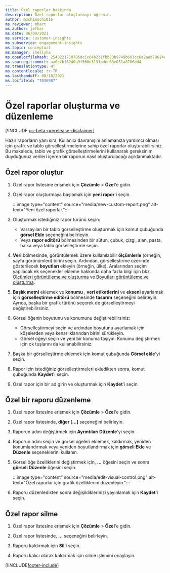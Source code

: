 ```yaml
---
title: Özel raporlar hakkında
description: Özel raporlar oluşturmayı öğrenin.
author: mochimochi016
ms.reviewer: mhart
ms.author: jefhar
ms.date: 06/09/2021
ms.service: customer-insights
ms.subservice: engagement-insights
ms.topic: conceptual
ms.manager: shellyha
ms.openlocfilehash: 2540221710786dc1c84b231fbb23b9749b601cc6a2aeb78614e16002302a80a9
ms.sourcegitcommit: aa0cfbf6240a9f560e3131bdec63e051a8786dd4
ms.translationtype: HT
ms.contentlocale: tr-TR
ms.lasthandoff: 08/10/2021
ms.locfileid: "7036987"
---
```

# <a name="create-and-edit-custom-reports"></a>Özel raporlar oluşturma ve düzenleme

[!INCLUDE [cc-beta-prerelease-disclaimer](includes/cc-beta-prerelease-disclaimer.md)]

Hazır raporların yanı sıra, Kullanıcı davranışını anlamanıza yardımcı olması için grafik ve tablo görselleştirmelerine sahip özel raporlar oluşturabilirsiniz. Bu makalede, tablo ve grafik görselleştirmelerini kullanarak gereksinim duyduğunuz verileri içeren bir raporun nasıl oluşturulacağı açıklanmaktadır. 

## <a name="create-a-custom-report"></a>Özel rapor oluştur

1. Özel rapor listesine erişmek için **Çözümle** > **Özel**'e gidin.

1. Özel rapor oluşturmaya başlamak için **yeni rapor**'i seçin.

   :::image type="content" source="media/new-custom-report.png" alt-text="Yeni özel raporlar.":::

1. Oluşturmak istediğiniz rapor türünü seçin:

    - Varsayılan bir tablo görselleştirme oluşturmak için komut çubuğunda **görsel Ekle** seçeneğini belirleyin.
    - Veya **rapor editörü** bölmesinden bir sütun, çubuk, çizgi, alan, pasta, halka veya tablo görselleştirme seçin.

1. **Veri** bölmesinde, görüntülemek üzere kullanılabilir **ölçümlerle** (örneğin, sayfa görünümleri) birini seçin. Ardından, görselleştirme üzerinde gösterilecek **boyutları** ekleyin (örneğin, ülke). Aralarından seçim yapılacak ek seçenekler ekleme hakkında daha fazla bilgi için bkz. [Ölçümleri görüntüleme ve oluşturma](metrics.md) ve [Boyutları görüntüleme ve oluşturma](dimensions.md).

1. **Başlık metni** eklemek ve **konumu** , **veri etiketlerini** ve **ekseni** ayarlamak için **görselleştirme editörü** bölmesinde **tasarım** seçeneğini belirleyin.  Ayrıca, başka bir grafik türünü seçerek de görselleştirmeyi değiştirebilirsiniz.

1. Görsel öğenin boyutunu ve konumunu değiştirebilirsiniz:
   - Görselleştirmeyi seçin ve ardından boyutunu ayarlamak için köşelerden veya kenarlıklarından birini sürükleyin.
   - Görsel öğeyi seçin ve yeni bir konuma taşıyın. Konumu değiştirmek için ok tuşlarını da kullanabilirsiniz.
1. Başka bir görselleştirme eklemek için komut çubuğunda **Görsel ekle**'yi seçin.
1. Rapor için istediğiniz görselleştirmeleri ekledikten sonra, komut çubuğunda **Kaydet**'i seçin.

1. Özel rapor için bir ad girin ve oluşturmak için **Kaydet**'i seçin.
 
## <a name="edit-a-custom-report"></a>Özel bir raporu düzenleme

1. Özel rapor listesine erişmek için **Çözümle** > **Özel**'e gidin.

1. Özel rapor listesinde, **diğer [...]** seçeneğini belirleyin. 

1. Raporun adını değiştirmek için **Ayrıntıları Düzenle**'yi seçin.

1. Raporun adını seçin ve görsel öğeleri eklemek, kaldırmak, yeniden konumlandırmak veya yeniden boyutlandırmak için **görseli Ekle** ve **Düzenle** seçeneklerini kullanın.

1. Görsel öğe özelliklerini değiştirmek için, **...** öğesini seçin ve sonra **görseli Düzenle** öğesini seçin.

   :::image type="content" source="media/edit-visual-control.png" alt-text="Özel raporlar için grafik özelliklerini düzenleyin.":::

1. Raporu düzenledikten sonra değişikliklerinizi yayınlamak için **Kaydet**'i seçin. 

## <a name="delete-a-custom-report"></a>Özel rapor silme

1. Özel rapor listesine erişmek için **Çözümle** > **Özel**'e gidin.

1. Özel rapor listesinde, **...** seçeneğini belirleyin.

1. Raporu kaldırmak için **Sil**'i seçin.

1. Raporu kalıcı olarak kaldırmak için silme işlemini onaylayın.

[!INCLUDE[footer-include](../includes/footer-banner.md)]
